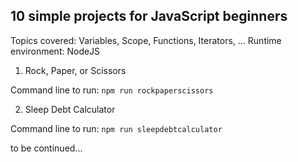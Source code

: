 ## 10 simple projects for JavaScript beginners

Topics covered: Variables, Scope, Functions, Iterators, ...
Runtime environment: NodeJS

1. Rock, Paper, or Scissors

Command line to run: `npm run rockpaperscissors`

2. Sleep Debt Calculator 

Command line to run: `npm run sleepdebtcalculator`

to be continued...